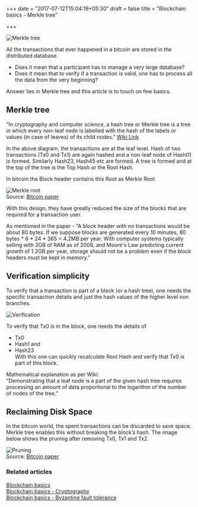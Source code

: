 +++
date = "2017-07-12T15:04:19+05:30"
draft = false
title = "Blockchain basics - Merkle tree"

+++

![Merkle tree](/blog/img/image9.png)  


All the transactions that ever happened in a bitcoin are stored in the distributed database.   
- Does it mean that a participant has to manage a very large database?   
- Does it mean that to verify if a transaction is valid, one has to process all the data from the very beginning?

Answer lies in Merkle tree and this article is to touch on few basics. 

## Merkle tree

“In cryptography and computer science, a hash tree or Merkle tree is a tree in which every non-leaf node is labelled with the hash of the labels or values (in case of leaves) of its child nodes.” [Wiki Link](https://en.wikipedia.org/wiki/Merkle_tree)  

In the above diagram, the transactions are at the leaf level. Hash of two transactions (Tx0 and Tx1) are again hashed and a non-leaf node of Hash01 is formed. Similarly Hash23, Hash45 etc are formed. A tree is formed and at the top of the tree is the Top Hash or the Root Hash. 

In bitcoin the Block header contains this Root as Merkle Root. 

![Merkle root](/blog/img/image10.png)  
Source: [Bitcoin paper](https://bitcoin.org/bitcoin.pdf)

With this design, they have greatly reduced the size of the blocks that are required for a transaction user. 

As mentioned in the paper - “A block header with no transactions would be about 80 bytes. If we suppose blocks are generated every 10 minutes, 80 bytes * 6 * 24 * 365 = 4.2MB per year. With computer systems typically selling with 2GB of RAM as of 2008, and Moore's Law predicting current growth of 1.2GB per year, storage should not be a problem even if the block headers must be kept in memory.”

## Verification simplicity

To verify that a transaction is part of a block )or a hash tree), one needs the specific transaction details and just the hash values of the higher level non branches.

![Verification](/blog/img/image11.png)

To verify that Tx0 is in the block, one needs the details of  
- Tx0     
- Hash1 and   
- Hash23  
With this one can quickly recalculate Root Hash and verify that Tx0 is part of this block.

Mathematical explanation as per Wiki:    
“Demonstrating that a leaf node is a part of the given hash tree requires processing an amount of data proportional to the logarithm of the number of nodes of the tree.”

## Reclaiming Disk Space

In the bitcoin world, the spent transactions can be discarded to save space. Merkle tree enables this without breaking the block’s hash. The image below shows the pruning after removing Tx0, Tx1 and Tx2. 

![Pruning](/blog/img/image12.png)  
Source: [Bitcoin paper](https://bitcoin.org/bitcoin.pdf)  

### Related articles

[Blockchain basics](https://www.linkedin.com/pulse/blockchain-basics-business-govindarajan-r)  
[Blockchain basics - Cryptography](https://www.linkedin.com/pulse/cryptography-basics-blockchain-govindarajan-r)  
[Blockchain basics - Byzantine fault tolerance](https://www.linkedin.com/pulse/blockchain-basics-byzantine-fault-tolerance-govindarajan-r)  

